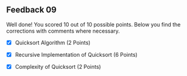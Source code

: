 ## Feedback 09

Well done! You scored 10 out of 10 possible points. Below you find the corrections with comments where necessary.

- [x] Quicksort Algorithm (2 Points)

- [x] Recursive Implementation of Quicksort (6 Points)

- [x] Complexity of Quicksort (2 Points)
